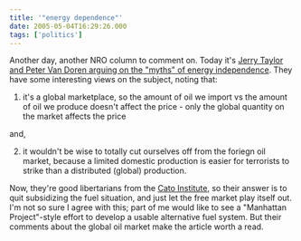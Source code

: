 ```yaml
---
title: '"energy dependence"'
date: 2005-05-04T16:29:26.000
tags: ['politics']
---
```


Another day, another NRO column to comment on. Today it's [Jerry Taylor and Peter Van Doren arguing on the "myths" of energy independence](http://www.nationalreview.com/comment/taylor_200505040803.asp). They have some interesting views on the subject, noting that:

1. it's a global marketplace, so the amount of oil we import vs the amount of oil we produce doesn't affect the price - only the global quantity on the market affects the price

and,

2. it wouldn't be wise to totally cut ourselves off from the foriegn oil market, because a limited domestic production is easier for terrorists to strike than a distributed (global) production.

Now, they're good libertarians from the [Cato Institute](http://www.cato.org), so their answer is to quit subsidizing the fuel situation, and just let the free market play itself out. I'm not so sure I agree with this; part of me would like to see a "Manhattan Project"-style effort to develop a usable alternative fuel system. But their comments about the global oil market make the article worth a read.
